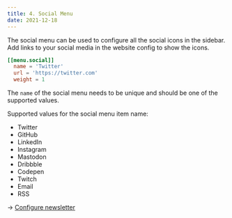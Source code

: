 ```yaml
---
title: 4. Social Menu
date: 2021-12-18
---
```


The social menu can be used to configure all the social icons in the sidebar. Add links to your social media in the website config to show the icons.

```toml
[[menu.social]]
  name = 'Twitter'
  url = 'https://twitter.com'
  weight = 1
```

The `name` of the social menu needs to be unique and should be one of the supported values.

Supported values for the social menu item name:

- Twitter
- GitHub
- LinkedIn
- Instagram
- Mastodon
- Dribbble
- Codepen
- Twitch
- Email
- RSS

→ [Configure newsletter](/thoughts/newsletter)
